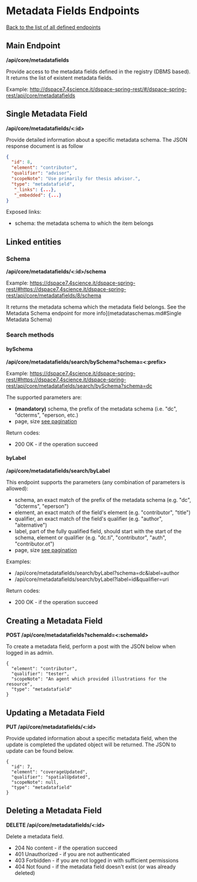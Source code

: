 # Metadata Fields Endpoints
[Back to the list of all defined endpoints](endpoints.md)

## Main Endpoint
**/api/core/metadatafields**   

Provide access to the metadata fields defined in the registry (DBMS based). It returns the list of existent metadata fields.

Example: <http://dspace7.4science.it/dspace-spring-rest/#/dspace-spring-rest/api/core/metadatafields>

## Single Metadata Field
**/api/core/metadatafields/<:id>**

Provide detailed information about a specific metadata schema. The JSON response document is as follow
```json
{
  "id": 8,
  "element": "contributor",
  "qualifier": "advisor",
  "scopeNote": "Use primarily for thesis advisor.",
  "type": "metadatafield",
   "_links": {...},
   "_embedded": {...}
}
```

Exposed links:
* schema: the metadata schema to which the item belongs 

## Linked entities
### Schema
**/api/core/metadatafields/<:id>/schema**

Example: <https://dspace7.4science.it/dspace-spring-rest/#https://dspace7.4science.it/dspace-spring-rest/api/core/metadatafields/8/schema>

It returns the metadata schema which the metadata field belongs. See the Metadata Schema endpoint for more info](metadataschemas.md#Single Metadata Schema)


### Search methods
#### bySchema
**/api/core/metadatafields/search/bySchema?schema=<:prefix>**

Example: <https://dspace7.4science.it/dspace-spring-rest/#https://dspace7.4science.it/dspace-spring-rest/api/core/metadatafields/search/bySchema?schema=dc>

The supported parameters are:
* **(mandatory)** schema, the prefix of the metadata schema (i.e. "dc", "dcterms", "eperson, etc.)
* page, size [see pagination](README.md#Pagination)

Return codes:
* 200 OK - if the operation succeed

#### byLabel
**/api/core/metadatafields/search/byLabel**

This endpoint supports the parameters (any combination of parameters is allowed):
* schema, an exact match of the prefix of the metadata schema (e.g. "dc", "dcterms", "eperson")
* element, an exact match of the field's element (e.g. "contributor", "title")
* qualifier, an exact match of the field's qualifier (e.g. "author", "alternative")
* label, part of the fully qualified field, should start with the start of the schema, element or qualifier (e.g. "dc.ti", "contributor", "auth", "contributor.ot")
* page, size [see pagination](README.md#Pagination)

Examples:
* /api/core/metadatafields/search/byLabel?schema=dc&label=author
* /api/core/metadatafields/search/byLabel?label=id&qualifier=uri

Return codes:
* 200 OK - if the operation succeed

## Creating a Metadata Field

**POST /api/core/metadatafields?schemaId=<:schemaId>**

To create a metadata field, perform a post with the JSON below when logged in as admin.

```
{
  "element": "contributor",
  "qualifier": "tester",
  "scopeNote": "An agent which provided illustrations for the resource",
  "type": "metadatafield"
}
```

## Updating a Metadata Field

**PUT /api/core/metadatafields/<:id>**

Provide updated information about a specific metadata field, when the update is completed the updated object will be returned. The JSON to update can be found below.
```
{
  "id": 7,
  "element": "coverageUpdated",
  "qualifier": "spatialUpdated",
  "scopeNote": null,
  "type": "metadatafield"
}
```  

## Deleting a Metadata Field

**DELETE /api/core/metadatafields/<:id>**

Delete a metadata field.

* 204 No content - if the operation succeed
* 401 Unauthorized - if you are not authenticated
* 403 Forbidden - if you are not logged in with sufficient permissions
* 404 Not found - if the metadata field doesn't exist (or was already deleted)
